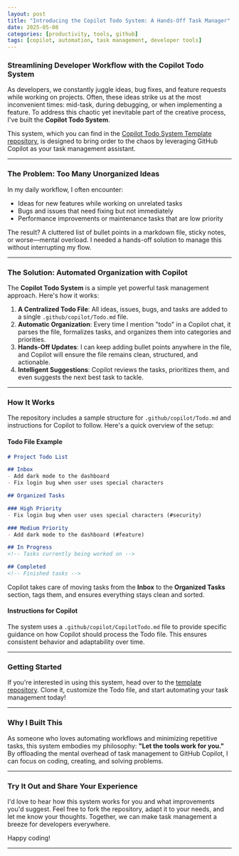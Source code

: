 ```yaml
---
layout: post
title: "Introducing the Copilot Todo System: A Hands-Off Task Manager"
date: 2025-05-08
categories: [productivity, tools, github]
tags: [copilot, automation, task management, developer tools]
---
```


### Streamlining Developer Workflow with the Copilot Todo System

As developers, we constantly juggle ideas, bug fixes, and feature requests while working on projects. Often, these ideas strike us at the most inconvenient times: mid-task, during debugging, or when implementing a feature. To address this chaotic yet inevitable part of the creative process, I've built the **Copilot Todo System**.

This system, which you can find in the [Copilot Todo System Template repository](https://github.com/pipelinedave/copilot-todo-system-template), is designed to bring order to the chaos by leveraging GitHub Copilot as your task management assistant.

---

### The Problem: Too Many Unorganized Ideas

In my daily workflow, I often encounter:

- Ideas for new features while working on unrelated tasks
- Bugs and issues that need fixing but not immediately
- Performance improvements or maintenance tasks that are low priority

The result? A cluttered list of bullet points in a markdown file, sticky notes, or worse—mental overload. I needed a hands-off solution to manage this without interrupting my flow.

---

### The Solution: Automated Organization with Copilot

The **Copilot Todo System** is a simple yet powerful task management approach. Here's how it works:

1. **A Centralized Todo File**: All ideas, issues, bugs, and tasks are added to a single `.github/copilot/Todo.md` file.
2. **Automatic Organization**: Every time I mention "todo" in a Copilot chat, it parses the file, formalizes tasks, and organizes them into categories and priorities.
3. **Hands-Off Updates**: I can keep adding bullet points anywhere in the file, and Copilot will ensure the file remains clean, structured, and actionable.
4. **Intelligent Suggestions**: Copilot reviews the tasks, prioritizes them, and even suggests the next best task to tackle.

---

### How It Works

The repository includes a sample structure for `.github/copilot/Todo.md` and instructions for Copilot to follow. Here's a quick overview of the setup:

#### Todo File Example

```markdown
# Project Todo List

## Inbox
- Add dark mode to the dashboard
- Fix login bug when user uses special characters

## Organized Tasks

### High Priority
- Fix login bug when user uses special characters (#security)

### Medium Priority
- Add dark mode to the dashboard (#feature)

## In Progress
<!-- Tasks currently being worked on -->

## Completed
<!-- Finished tasks -->
```

Copilot takes care of moving tasks from the **Inbox** to the **Organized Tasks** section, tags them, and ensures everything stays clean and sorted.

#### Instructions for Copilot

The system uses a `.github/copilot/CopilotTodo.md` file to provide specific guidance on how Copilot should process the Todo file. This ensures consistent behavior and adaptability over time.

---

### Getting Started

If you're interested in using this system, head over to the [template repository](https://github.com/pipelinedave/copilot-todo-system-template). Clone it, customize the Todo file, and start automating your task management today!

---

### Why I Built This

As someone who loves automating workflows and minimizing repetitive tasks, this system embodies my philosophy: **"Let the tools work for you."** By offloading the mental overhead of task management to GitHub Copilot, I can focus on coding, creating, and solving problems.

---

### Try It Out and Share Your Experience

I'd love to hear how this system works for you and what improvements you'd suggest. Feel free to fork the repository, adapt it to your needs, and let me know your thoughts. Together, we can make task management a breeze for developers everywhere.

Happy coding!

---
